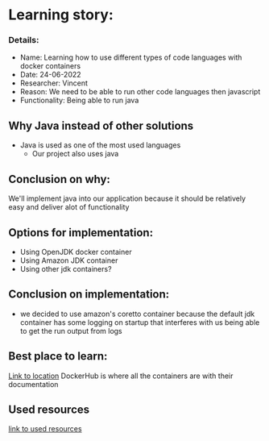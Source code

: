 # Learning story: 

### Details:
- Name: Learning how to use different types of code languages with docker containers
- Date: 24-06-2022
- Researcher: Vincent
- Reason: We need to be able to run other code languages then javascript
- Functionality: Being able to run java

## Why Java instead of other solutions
- Java is used as one of the most used languages
    - Our project also uses java
## Conclusion on why:
We'll implement java into our application because it should be relatively easy and deliver alot of functionality

## Options for implementation:
- Using OpenJDK docker container
- Using Amazon JDK container
- Using other jdk containers?

## Conclusion on implementation:
- we decided to use amazon's coretto container because the default jdk container has some logging on startup that interferes with us being able to get the run output from logs 

## Best place to learn:
[Link to location](https://hub.docker.com/)
DockerHub is where all the containers are with their documentation

## Used resources
[link to used resources](https://hub.docker.com/)
